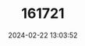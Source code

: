 ---
title: "161721"
category: "Rajella annandalei"
draft: false
date: 2024-02-22 13:03:52
languages:
  English: ["Indonesian Round Skate", "Annandale's Skate"]
---